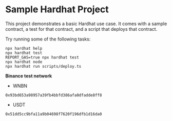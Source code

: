 # Sample Hardhat Project

This project demonstrates a basic Hardhat use case. It comes with a sample contract, a test for that contract, and a script that deploys that contract.

Try running some of the following tasks:

```shell
npx hardhat help
npx hardhat test
REPORT_GAS=true npx hardhat test
npx hardhat node
npx hardhat run scripts/deploy.ts
```
**Binance test network**
- WNBN
```
0x93bd653a98957a39fb4bbfd386afa0dfadde8ff8
```
- USDT
```
0x51dd5cc9bfa11a9b04698f7620f196dfb1d16da0
```
